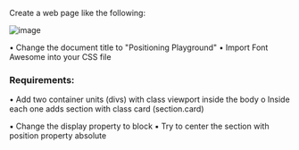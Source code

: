 Create a web page like the following:

![image](https://github.com/nsinorov/SoftUniMainPath/assets/45227327/920738d2-bf1e-4993-beab-b03d6f5a3862)

• Change the document title to "Positioning Playground"
• Import Font Awesome into your CSS file

### Requirements:

  • Add two container units (divs) with class viewport inside the body
      o Inside each one adds section with class card (section.card)
      
  ▪ Change the display property to block
  ▪ Try to center the section with position property absolute
